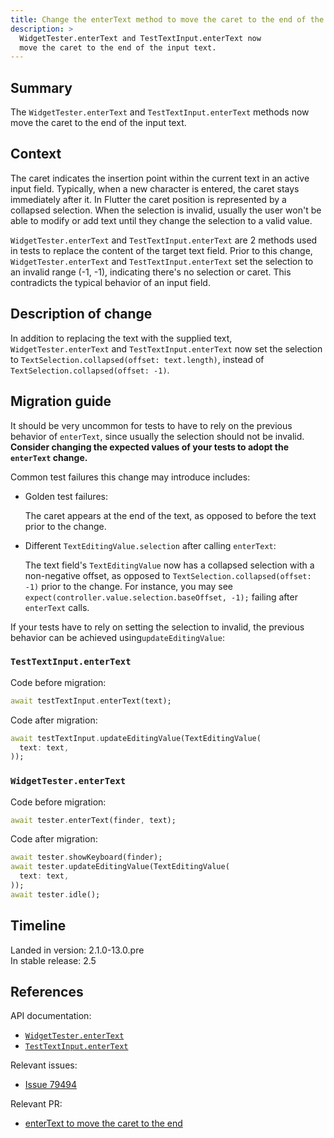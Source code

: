 ```yaml
---
title: Change the enterText method to move the caret to the end of the input text
description: >
  WidgetTester.enterText and TestTextInput.enterText now
  move the caret to the end of the input text.
---
```


## Summary

The `WidgetTester.enterText` and `TestTextInput.enterText` methods
now move the caret to the end of the input text.

## Context

The caret indicates the insertion point within the current text in an
active input field. Typically, when a new character is entered, the
caret stays immediately after it. In Flutter the caret position is
represented by a collapsed selection. When the selection is invalid,
usually the user won't be able to modify or add text until they
change the selection to a valid value.

`WidgetTester.enterText` and `TestTextInput.enterText` are 2 methods
used in tests to replace the content of the target text field. Prior
to this change, `WidgetTester.enterText` and `TestTextInput.enterText`
set the selection to an invalid range (-1, -1), indicating there's
no selection or caret. This contradicts the typical behavior of an
input field.

## Description of change

In addition to replacing the text with the supplied text,
`WidgetTester.enterText` and `TestTextInput.enterText` now set the
selection to `TextSelection.collapsed(offset: text.length)`, instead
of `TextSelection.collapsed(offset: -1)`.

## Migration guide

It should be very uncommon for tests to have to rely on the
previous behavior of `enterText`, since usually the selection
should not be invalid. **Consider changing the expected values of
your tests to adopt the `enterText` change.**

Common test failures this change may introduce includes:

- Golden test failures: 

  The caret appears at the end of the text, as opposed to before
  the text prior to the change.
  
- Different `TextEditingValue.selection` after calling `enterText`:

  The text field's `TextEditingValue` now has a collapsed 
  selection with a non-negative offset, as opposed to 
  `TextSelection.collapsed(offset: -1)` prior to the change.
  For instance, you may see 
  `expect(controller.value.selection.baseOffset, -1);`
  failing after `enterText` calls.

If your tests have to rely on setting the selection to invalid,
the previous behavior can be achieved using`updateEditingValue`:  

### `TestTextInput.enterText`

Code before migration:

```dart
await testTextInput.enterText(text);
```

Code after migration:

```dart
await testTextInput.updateEditingValue(TextEditingValue(
  text: text,
));
```

### `WidgetTester.enterText`

Code before migration:

```dart
await tester.enterText(finder, text);
```

Code after migration:

```dart
await tester.showKeyboard(finder);
await tester.updateEditingValue(TextEditingValue(
  text: text,
));
await tester.idle();
```

## Timeline

Landed in version: 2.1.0-13.0.pre<br>
In stable release: 2.5

## References

API documentation:

* [`WidgetTester.enterText`][]
* [`TestTextInput.enterText`][]

Relevant issues:

* [Issue 79494][]

Relevant PR:

* [enterText to move the caret to the end][]


[`WidgetTester.enterText`]: {{site.api}}/flutter/flutter_test/WidgetTester/enterText.html
[`TestTextInput.enterText`]: {{site.api}}/flutter/flutter_test/TestTextInput/enterText.html

[Issue 79494]: {{site.repo.flutter}}/issues/79494
[enterText to move the caret to the end]: {{site.repo.flutter}}/pull/79506

